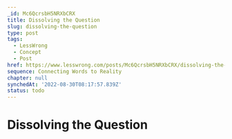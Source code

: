 ```yaml
---
_id: Mc6QcrsbH5NRXbCRX
title: Dissolving the Question
slug: dissolving-the-question
type: post
tags:
  - LessWrong
  - Concept
  - Post
href: https://www.lesswrong.com/posts/Mc6QcrsbH5NRXbCRX/dissolving-the-question
sequence: Connecting Words to Reality
chapter: null
synchedAt: '2022-08-30T08:17:57.839Z'
status: todo
---
```


# Dissolving the Question
